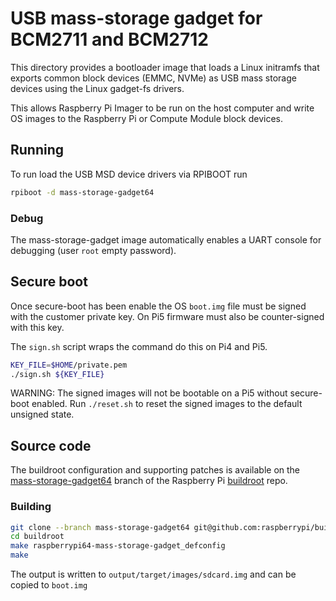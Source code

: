 # USB mass-storage gadget for BCM2711 and BCM2712

This directory provides a bootloader image that loads a Linux
initramfs that exports common block devices (EMMC, NVMe) as
USB mass storage devices using the Linux gadget-fs drivers.

This allows Raspberry Pi Imager to be run on the host computer
and write OS images to the Raspberry Pi or Compute Module block devices.

## Running
To run load the USB MSD device drivers via RPIBOOT run
```bash
rpiboot -d mass-storage-gadget64

```

### Debug
The mass-storage-gadget image automatically enables a UART console for debugging (user `root` empty password).

## Secure boot
Once secure-boot has been enable the OS `boot.img` file must be signed with the customer private key.
On Pi5 firmware must also be counter-signed with this key.

The `sign.sh` script wraps the command do this on Pi4 and Pi5.
```bash
KEY_FILE=$HOME/private.pem
./sign.sh ${KEY_FILE}
```

WARNING: The signed images will not be bootable on a Pi5 without secure-boot enabled. Run `./reset.sh` to reset the signed images to the default unsigned state.

## Source code
The buildroot configuration and supporting patches is available on
the [mass-storage-gadget64](https://github.com/raspberrypi/buildroot/tree/mass-storage-gadget64)
branch of the Raspberry Pi [buildroot](https://github.com/raspberrypi/buildroot) repo.

### Building
```bash
git clone --branch mass-storage-gadget64 git@github.com:raspberrypi/buildroot.git
cd buildroot
make raspberrypi64-mass-storage-gadget_defconfig
make
```

The output is written to `output/target/images/sdcard.img` and can be copied to `boot.img`
